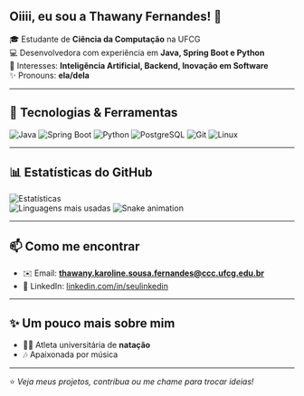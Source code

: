 ## Oiiii,  eu sou a Thawany Fernandes! 👋

🎓 Estudante de **Ciência da Computação** na UFCG  
💻 Desenvolvedora com experiência em **Java, Spring Boot e Python**  
🤖 Interesses: **Inteligência Artificial, Backend, Inovação em Software**  
✨ Pronouns: **ela/dela**

---

## 🚀 Tecnologias & Ferramentas

![Java](https://img.shields.io/badge/Java-ED8B00?style=for-the-badge&logo=java&logoColor=white)
![Spring Boot](https://img.shields.io/badge/Spring_Boot-6DB33F?style=for-the-badge&logo=springboot&logoColor=white)
![Python](https://img.shields.io/badge/Python-3776AB?style=for-the-badge&logo=python&logoColor=white)
![PostgreSQL](https://img.shields.io/badge/PostgreSQL-316192?style=for-the-badge&logo=postgresql&logoColor=white)
![Git](https://img.shields.io/badge/Git-F05032?style=for-the-badge&logo=git&logoColor=white)
![Linux](https://img.shields.io/badge/Linux-FCC624?style=for-the-badge&logo=linux&logoColor=black)

---

## 📊 Estatísticas do GitHub

![Estatísticas](https://github-readme-stats.vercel.app/api?username=Thawanyfernandes&show_icons=true&theme=radical)  
![Linguagens mais usadas](https://github-readme-stats.vercel.app/api/top-langs/?username=Thawanyfernandes&layout=compact&theme=radical)
![Snake animation](https://github.com/Thawanyfernandes/Thawanyfernandes/blob/output/snake.svg)

---

## 📫 Como me encontrar

- ✉️ Email: **thawany.karoline.sousa.fernandes@ccc.ufcg.edu.br**  
- 💼 LinkedIn: [linkedin.com/in/seulinkedin](https://linkedin.com/in/seulinkedin)  

---

## ✨ Um pouco mais sobre mim
- 🏊‍♀️ Atleta universitária de **natação**  
- 🎶 Apaixonada por música 

---

⭐️ *Veja meus projetos, contribua ou me chame para trocar ideias!*
